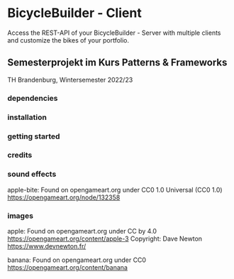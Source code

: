 # BicycleBuilder - Client
Access the REST-API of your BicycleBuilder - Server with multiple clients
and customize the bikes of your portfolio.


## Semesterprojekt im Kurs Patterns & Frameworks
TH Brandenburg, Wintersemester 2022/23

### dependencies


### installation


### getting started

### credits

### sound effects

apple-bite: Found on opengameart.org under CC0 1.0 Universal (CC0 1.0)
https://opengameart.org/node/132358

### images

apple: Found on opengameart.org under CC by 4.0
https://opengameart.org/content/apple-3
Copyright: Dave Newton https://www.devnewton.fr/

banana: Found on opengameart.org under CC0
https://opengameart.org/content/banana